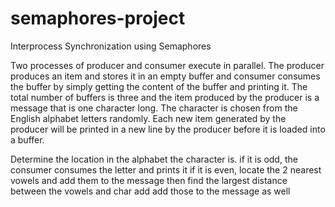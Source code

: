 # semaphores-project
Interprocess Synchronization using Semaphores

Two processes of producer and consumer execute in parallel. The producer produces an item and stores it in an empty buffer and
consumer consumes the buffer by simply getting the content of the buffer and printing it. The total number of buffers is three
and the item produced by the producer is a message that is one character long. The character is chosen from the English alphabet
letters randomly. Each new item generated by the producer will be printed in a new line by the producer before it is loaded into
a buffer.

Determine the location in the alphabet the character is.
if it is odd, the consumer consumes the letter and prints it
if it is even, locate the 2 nearest vowels and add them to the message then find the largest distance between the vowels and char
add add those to the message as well
